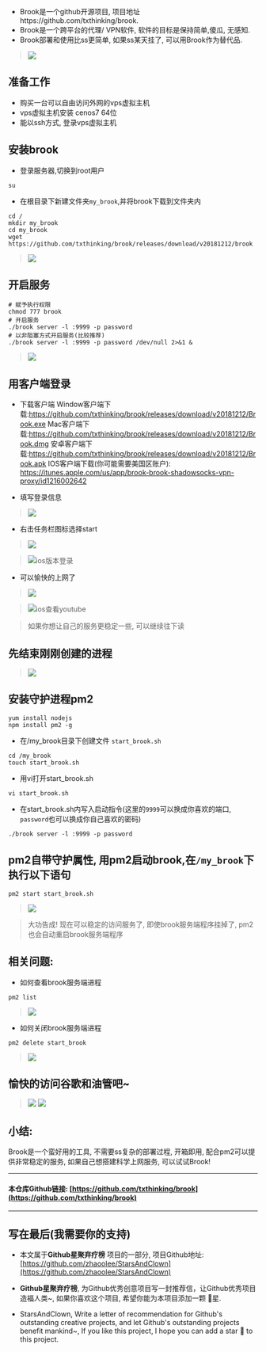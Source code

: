 - Brook是一个github开源项目, 项目地址https://github.com/txthinking/brook.
- Brook是一个跨平台的代理/ VPN软件, 软件的目标是保持简单,傻瓜, 无感知.
- Brook部署和使用比ss更简单, 如果ss某天挂了, 可以用Brook作为替代品.

> ![](https://raw.githubusercontent.com/zhaoolee/GraphBed/master/images/e5e30a212910b3b180dfb36f7737325a.png)





## 准备工作
- 购买一台可以自由访问外网的vps虚拟主机
- vps虚拟主机安装 cenos7 64位
- 能以ssh方式, 登录vps虚拟主机

## 安装brook
- 登录服务器,切换到root用户
```
su
```
- 在根目录下新建文件夹`my_brook`,并将brook下载到文件夹内
```
cd / 
mkdir my_brook
cd my_brook 
wget https://github.com/txthinking/brook/releases/download/v20181212/brook
```
> ![](https://raw.githubusercontent.com/zhaoolee/GraphBed/master/images/40cd666f0d6f4659a6d1204de3ebf417.png)

## 开启服务

```
# 赋予执行权限
chmod 777 brook
# 开启服务
./brook server -l :9999 -p password
# 以非阻塞方式开启服务(比较推荐)
./brook server -l :9999 -p password /dev/null 2>&1 &
```
> ![](https://raw.githubusercontent.com/zhaoolee/GraphBed/master/images/6d3f0590b6bc6057378b08651a4c1a38.png)

## 用客户端登录
- 下载客户端
Window客户端下载:https://github.com/txthinking/brook/releases/download/v20181212/Brook.exe
Mac客户端下载:https://github.com/txthinking/brook/releases/download/v20181212/Brook.dmg
安卓客户端下载:https://github.com/txthinking/brook/releases/download/v20181212/Brook.apk
IOS客户端下载(你可能需要美国区账户): https://itunes.apple.com/us/app/brook-brook-shadowsocks-vpn-proxy/id1216002642

- 填写登录信息
> ![](https://raw.githubusercontent.com/zhaoolee/GraphBed/master/images/9a23eaf7617e4f9de0ca720c17051d3d.png)
- 右击任务栏图标选择start
> ![](https://raw.githubusercontent.com/zhaoolee/GraphBed/master/images/484d13c57076339c244fbbaffd340174.png)

> ![ios版本登录](https://raw.githubusercontent.com/zhaoolee/GraphBed/master/images/c71a2616019c48ea49a00717f1eb30c0.jpeg)




- 可以愉快的上网了
> ![](https://raw.githubusercontent.com/zhaoolee/GraphBed/master/images/b9bf6319670f48119c66e836bde2f632.png)

> ![ios查看youtube](https://raw.githubusercontent.com/zhaoolee/GraphBed/master/images/af1d9fa2ffe6c387313363cb1f5bbc41.jpeg)



> 如果你想让自己的服务更稳定一些, 可以继续往下读
## 先结束刚刚创建的进程
> ![](https://raw.githubusercontent.com/zhaoolee/GraphBed/master/images/e1573e1e4a1b45a71c0cea7062e47d33.png)

## 安装守护进程pm2
```
yum install nodejs
npm install pm2 -g
```
- 在/my_brook目录下创建文件 `start_brook.sh`
```
cd /my_brook
touch start_brook.sh
```
- 用vi打开start_brook.sh
```
vi start_brook.sh
```
- 在start_brook.sh内写入启动指令(这里的`9999`可以换成你喜欢的端口, `password`也可以换成你自己喜欢的密码)
```
./brook server -l :9999 -p password
```
## pm2自带守护属性, 用pm2启动brook,在`/my_brook`下执行以下语句
```
pm2 start start_brook.sh
```
> ![](https://raw.githubusercontent.com/zhaoolee/GraphBed/master/images/f684cb2a72178037fe43cab6d73fb2b1.png)

>  大功告成! 现在可以稳定的访问服务了, 即使brook服务端程序挂掉了, pm2也会自动重启brook服务端程序

## 相关问题:

- 如何查看brook服务端进程

```
pm2 list
```
> ![](https://raw.githubusercontent.com/zhaoolee/GraphBed/master/images/438a66d75a03aeb22e5c18ab63b99589.png)

- 如何关闭brook服务端进程

```
pm2 delete start_brook
```

> ![](https://raw.githubusercontent.com/zhaoolee/GraphBed/master/images/c7e32e9eec7cb666540211c8a398e5e2.png)

## 愉快的访问谷歌和油管吧~
> ![](https://raw.githubusercontent.com/zhaoolee/GraphBed/master/images/748d2beeb2769868d2d99d7b6694890b.png)
> ![](https://raw.githubusercontent.com/zhaoolee/GraphBed/master/images/b90a3da0f8740f34c9500c5ffd1baddc.png)


## 小结:
Brook是一个蛮好用的工具, 不需要ss复杂的部署过程, 开箱即用, 配合pm2可以提供非常稳定的服务, 如果自己想搭建科学上网服务, 可以试试Brook!  



---

#### 本仓库Github链接: [https://github.com/txthinking/brook](https://github.com/txthinking/brook)

---

## 写在最后(我需要你的支持)
- 本文属于**Github星聚弃疗榜** 项目的一部分, 项目Github地址: [https://github.com/zhaoolee/StarsAndClown](https://github.com/zhaoolee/StarsAndClown)

- **Github星聚弃疗榜**, 为Github优秀创意项目写一封推荐信，让Github优秀项目造福人类~, 如果你喜欢这个项目, 希望你能为本项目添加一颗 🌟星.

- StarsAndClown, Write a letter of recommendation for Github's outstanding creative projects, and let Github's outstanding projects benefit mankind~, If you like this project, I hope you can add a star 🌟 to this project.





